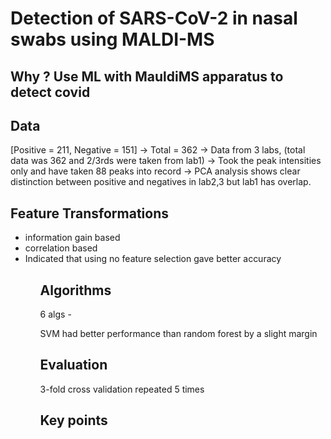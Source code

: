 # Detection of SARS-CoV-2 in nasal swabs using MALDI-MS


## Why ? Use ML with MauldiMS apparatus to detect covid

## Data
[Positive = 211, Negative = 151] -> Total = 362
-> Data from 3 labs, (total data was 362 and 2/3rds were taken from lab1)
-> Took the peak intensities only and have taken 88 peaks into record
-> PCA analysis shows clear distinction between positive and negatives in lab2,3 but lab1 has overlap. 



## Feature Transformations
<ul>
<li>information gain based</li>
<li>correlation based</li>
<li>Indicated that using no feature selection gave better accuracy</li>
<ul>



## Algorithms
6 algs -

SVM had better performance than random forest by a slight margin


## Evaluation
3-fold cross validation repeated 5 times



## Key points
